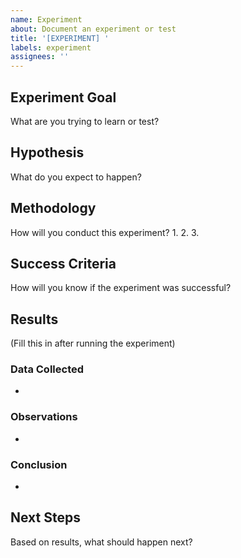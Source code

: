 ```yaml
---
name: Experiment
about: Document an experiment or test
title: '[EXPERIMENT] '
labels: experiment
assignees: ''
---
```


## Experiment Goal
What are you trying to learn or test?

## Hypothesis
What do you expect to happen?

## Methodology
How will you conduct this experiment?
1.
2.
3.

## Success Criteria
How will you know if the experiment was successful?

## Results
(Fill this in after running the experiment)

### Data Collected
-

### Observations
-

### Conclusion
-

## Next Steps
Based on results, what should happen next?
